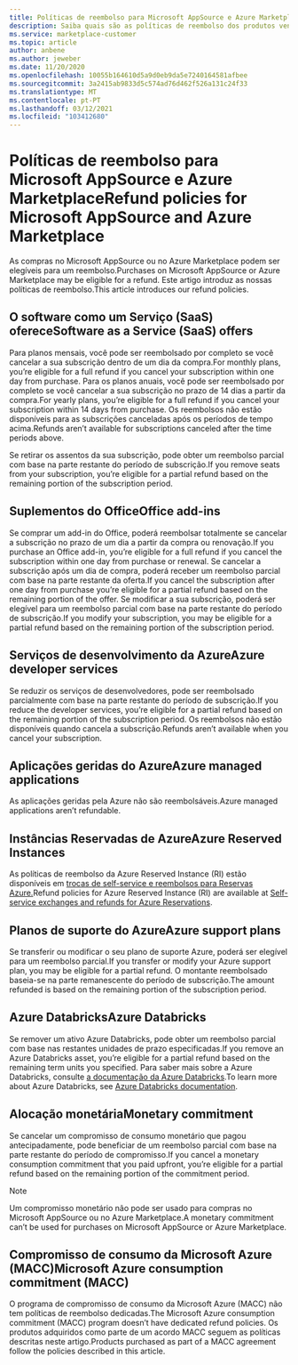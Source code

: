 ```yaml
---
title: Políticas de reembolso para Microsoft AppSource e Azure Marketplace
description: Saiba quais são as políticas de reembolso dos produtos vendidos no Microsoft AppSource e no Azure Marketplace
ms.service: marketplace-customer
ms.topic: article
author: anbene
ms.author: jeweber
ms.date: 11/20/2020
ms.openlocfilehash: 10055b164610d5a9d0eb9da5e7240164581afbee
ms.sourcegitcommit: 3a2415ab9833d5c574ad76d462f526a131c24f33
ms.translationtype: MT
ms.contentlocale: pt-PT
ms.lasthandoff: 03/12/2021
ms.locfileid: "103412680"
---
```

# <a name="refund-policies-for-microsoft-appsource-and-azure-marketplace"></a><span data-ttu-id="058fd-103">Políticas de reembolso para Microsoft AppSource e Azure Marketplace</span><span class="sxs-lookup"><span data-stu-id="058fd-103">Refund policies for Microsoft AppSource and Azure Marketplace</span></span>

<span data-ttu-id="058fd-104">As compras no Microsoft AppSource ou no Azure Marketplace podem ser elegíveis para um reembolso.</span><span class="sxs-lookup"><span data-stu-id="058fd-104">Purchases on Microsoft AppSource or Azure Marketplace may be eligible for a refund.</span></span> <span data-ttu-id="058fd-105">Este artigo introduz as nossas políticas de reembolso.</span><span class="sxs-lookup"><span data-stu-id="058fd-105">This article introduces our refund policies.</span></span>

## <a name="software-as-a-service-saas-offers"></a><span data-ttu-id="058fd-106">O software como um Serviço (SaaS) oferece</span><span class="sxs-lookup"><span data-stu-id="058fd-106">Software as a Service (SaaS) offers</span></span>

<span data-ttu-id="058fd-107">Para planos mensais, você pode ser reembolsado por completo se você cancelar a sua subscrição dentro de um dia da compra.</span><span class="sxs-lookup"><span data-stu-id="058fd-107">For monthly plans, you’re eligible for a full refund if you cancel your subscription within one day from purchase.</span></span> <span data-ttu-id="058fd-108">Para os planos anuais, você pode ser reembolsado por completo se você cancelar a sua subscrição no prazo de 14 dias a partir da compra.</span><span class="sxs-lookup"><span data-stu-id="058fd-108">For yearly plans, you’re eligible for a full refund if you cancel your subscription within 14 days from purchase.</span></span> <span data-ttu-id="058fd-109">Os reembolsos não estão disponíveis para as subscrições canceladas após os períodos de tempo acima.</span><span class="sxs-lookup"><span data-stu-id="058fd-109">Refunds aren’t available for subscriptions canceled after the time periods above.</span></span>

<span data-ttu-id="058fd-110">Se retirar os assentos da sua subscrição, pode obter um reembolso parcial com base na parte restante do período de subscrição.</span><span class="sxs-lookup"><span data-stu-id="058fd-110">If you remove seats from your subscription, you’re eligible for a partial refund based on the remaining portion of the subscription period.</span></span>

## <a name="office-add-ins"></a><span data-ttu-id="058fd-111">Suplementos do Office</span><span class="sxs-lookup"><span data-stu-id="058fd-111">Office add-ins</span></span>

<span data-ttu-id="058fd-112">Se comprar um add-in do Office, poderá reembolsar totalmente se cancelar a subscrição no prazo de um dia a partir da compra ou renovação.</span><span class="sxs-lookup"><span data-stu-id="058fd-112">If you purchase an Office add-in, you’re eligible for a full refund if you cancel the subscription within one day from purchase or renewal.</span></span>  <span data-ttu-id="058fd-113">Se cancelar a subscrição após um dia de compra, poderá receber um reembolso parcial com base na parte restante da oferta.</span><span class="sxs-lookup"><span data-stu-id="058fd-113">If you cancel the subscription after one day from purchase you’re eligible for a partial refund based on the remaining portion of the offer.</span></span>  <span data-ttu-id="058fd-114">Se modificar a sua subscrição, poderá ser elegível para um reembolso parcial com base na parte restante do período de subscrição.</span><span class="sxs-lookup"><span data-stu-id="058fd-114">If you modify your subscription, you may be eligible for a partial refund based on the remaining portion of the subscription period.</span></span>

## <a name="azure-developer-services"></a><span data-ttu-id="058fd-115">Serviços de desenvolvimento da Azure</span><span class="sxs-lookup"><span data-stu-id="058fd-115">Azure developer services</span></span>

<span data-ttu-id="058fd-116">Se reduzir os serviços de desenvolvedores, pode ser reembolsado parcialmente com base na parte restante do período de subscrição.</span><span class="sxs-lookup"><span data-stu-id="058fd-116">If you reduce the developer services, you’re eligible for a partial refund based on the remaining portion of the subscription period.</span></span> <span data-ttu-id="058fd-117">Os reembolsos não estão disponíveis quando cancela a subscrição.</span><span class="sxs-lookup"><span data-stu-id="058fd-117">Refunds aren’t available when you cancel your subscription.</span></span>

## <a name="azure-managed-applications"></a><span data-ttu-id="058fd-118">Aplicações geridas do Azure</span><span class="sxs-lookup"><span data-stu-id="058fd-118">Azure managed applications</span></span>

<span data-ttu-id="058fd-119">As aplicações geridas pela Azure não são reembolsáveis.</span><span class="sxs-lookup"><span data-stu-id="058fd-119">Azure managed applications aren’t refundable.</span></span>

## <a name="azure-reserved-instances"></a><span data-ttu-id="058fd-120">Instâncias Reservadas de Azure</span><span class="sxs-lookup"><span data-stu-id="058fd-120">Azure Reserved Instances</span></span>

<span data-ttu-id="058fd-121">As políticas de reembolso da Azure Reserved Instance (RI) estão disponíveis em [trocas de self-service e reembolsos para Reservas Azure.](/azure/cost-management-billing/reservations/exchange-and-refund-azure-reservations)</span><span class="sxs-lookup"><span data-stu-id="058fd-121">Refund policies for Azure Reserved Instance (RI) are available at [Self-service exchanges and refunds for Azure Reservations](/azure/cost-management-billing/reservations/exchange-and-refund-azure-reservations).</span></span>

## <a name="azure-support-plans"></a><span data-ttu-id="058fd-122">Planos de suporte do Azure</span><span class="sxs-lookup"><span data-stu-id="058fd-122">Azure support plans</span></span>

<span data-ttu-id="058fd-123">Se transferir ou modificar o seu plano de suporte Azure, poderá ser elegível para um reembolso parcial.</span><span class="sxs-lookup"><span data-stu-id="058fd-123">If you transfer or modify your Azure support plan, you may be eligible for a partial refund.</span></span> <span data-ttu-id="058fd-124">O montante reembolsado baseia-se na parte remanescente do período de subscrição.</span><span class="sxs-lookup"><span data-stu-id="058fd-124">The amount refunded is based on the remaining portion of the subscription period.</span></span>

## <a name="azure-databricks"></a><span data-ttu-id="058fd-125">Azure Databricks</span><span class="sxs-lookup"><span data-stu-id="058fd-125">Azure Databricks</span></span>

<span data-ttu-id="058fd-126">Se remover um ativo Azure Databricks, pode obter um reembolso parcial com base nas restantes unidades de prazo especificadas.</span><span class="sxs-lookup"><span data-stu-id="058fd-126">If you remove an Azure Databricks asset, you’re eligible for a partial refund based on the remaining term units you specified.</span></span> <span data-ttu-id="058fd-127">Para saber mais sobre a Azure Databricks, consulte [a documentação da Azure Databricks](/azure/databricks).</span><span class="sxs-lookup"><span data-stu-id="058fd-127">To learn more about Azure Databricks, see [Azure Databricks documentation](/azure/databricks).</span></span>

## <a name="monetary-commitment"></a><span data-ttu-id="058fd-128">Alocação monetária</span><span class="sxs-lookup"><span data-stu-id="058fd-128">Monetary commitment</span></span>

<span data-ttu-id="058fd-129">Se cancelar um compromisso de consumo monetário que pagou antecipadamente, pode beneficiar de um reembolso parcial com base na parte restante do período de compromisso.</span><span class="sxs-lookup"><span data-stu-id="058fd-129">If you cancel a monetary consumption commitment that you paid upfront, you’re eligible for a partial refund based on the remaining portion of the commitment period.</span></span>

> [!NOTE]
> <span data-ttu-id="058fd-130">Um compromisso monetário não pode ser usado para compras no Microsoft AppSource ou no Azure Marketplace.</span><span class="sxs-lookup"><span data-stu-id="058fd-130">A monetary commitment can’t be used for purchases on Microsoft AppSource or Azure Marketplace.</span></span>

## <a name="microsoft-azure-consumption-commitment-macc"></a><span data-ttu-id="058fd-131">Compromisso de consumo da Microsoft Azure (MACC)</span><span class="sxs-lookup"><span data-stu-id="058fd-131">Microsoft Azure consumption commitment (MACC)</span></span>

<span data-ttu-id="058fd-132">O programa de compromisso de consumo da Microsoft Azure (MACC) não tem políticas de reembolso dedicadas.</span><span class="sxs-lookup"><span data-stu-id="058fd-132">The Microsoft Azure consumption commitment (MACC) program doesn’t have dedicated refund policies.</span></span> <span data-ttu-id="058fd-133">Os produtos adquiridos como parte de um acordo MACC seguem as políticas descritas neste artigo.</span><span class="sxs-lookup"><span data-stu-id="058fd-133">Products purchased as part of a MACC agreement follow the policies described in this article.</span></span>
